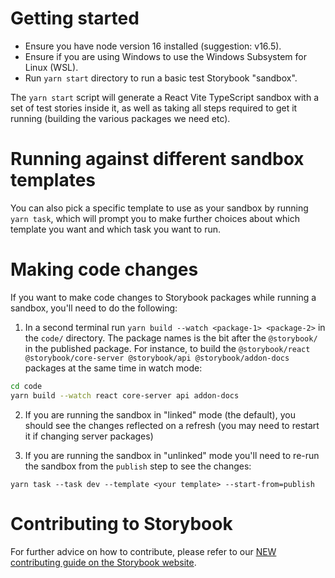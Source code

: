 # Getting started

- Ensure you have node version 16 installed (suggestion: v16.5).
- Ensure if you are using Windows to use the Windows Subsystem for Linux (WSL).
- Run `yarn start` directory to run a basic test Storybook "sandbox".

The `yarn start` script will generate a React Vite TypeScript sandbox with a set of test stories inside it, as well as taking all steps required to get it running (building the various packages we need etc).


# Running against different sandbox templates

You can also pick a specific template to use as your sandbox by running `yarn task`, which will prompt you to make further choices about which template you want and which task you want to run. 

# Making code changes

If you want to make code changes to Storybook packages while running a sandbox, you'll need to do the following:

1. In a second terminal run `yarn build --watch <package-1> <package-2>` in the `code/` directory. The package names is the bit after the `@storybook/` in the published package. For instance, to build the `@storybook/react @storybook/core-server @storybook/api @storybook/addon-docs` packages at the same time in watch mode:

```bash
cd code
yarn build --watch react core-server api addon-docs
```

2. If you are running the sandbox in "linked" mode (the default), you should see the changes reflected on a refresh (you may need to restart it if changing server packages)

3. If you are running the sandbox in "unlinked" mode you'll need to re-run the sandbox from the `publish` step to see the changes:

```
yarn task --task dev --template <your template> --start-from=publish
```


# Contributing to Storybook

For further advice on how to contribute, please refer to our [NEW contributing guide on the Storybook website](https://storybook.js.org/docs/react/contribute/how-to-contribute).
